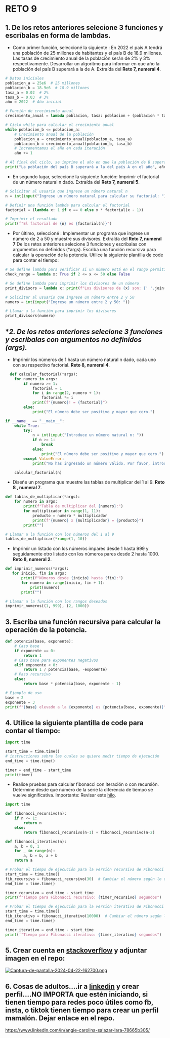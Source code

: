 # RETO 9
 
**1. De los retos anteriores selecione 3 funciones y escríbalas en forma de lambdas.**
   -
* Como primer función, seleccioné la siguiente : En 2022 el país A tendrá una población de 25 millones de habitantes y el país B de 18.9 millones. Las tasas de crecimiento anual de la población serán de 2% y 3% respectivamente. Desarrollar un algoritmo para informar en que año la población del país B superará a la de A. Extraída del **Reto 7, numeral 4**.

``` python
# Datos iniciales
poblacion_a = 25e6  # 25 millones
poblacion_b = 18.9e6  # 18.9 millones
tasa_a = 0.02  # 2%
tasa_b = 0.03  # 3%
año = 2022  # Año inicial

# Función de crecimiento anual
crecimiento_anual = lambda poblacion, tasa: poblacion + (poblacion * tasa)

# Ciclo while para calcular el crecimiento anual
while poblacion_b <= poblacion_a:
    # Crecimiento anual de la población
    poblacion_a = crecimiento_anual(poblacion_a, tasa_a)
    poblacion_b = crecimiento_anual(poblacion_b, tasa_b)
    # Incrementamos el año en cada iteración
    año += 1

# Al final del ciclo, se imprime el año en que la población de B supera a la de A
print("La población del país B superará a la del país A en el año", año)
```

* En segundo lugar, seleccioné la siguiente función: Imprimir el factorial de un número natural n dado. Extraída del **Reto 7, numeral 5**.
  
``` python
# Solicitar al usuario que ingrese un número natural n
n = int(input("Ingrese un número natural para calcular su factorial: "))

# Definir una función lambda para calcular el factorial
factorial = (lambda x: 1 if x == 0 else x * factorial(x - 1))

# Imprimir el resultado
print(f"El factorial de {n} es {factorial(n)}")

```

* Por último, seleccioné : Implementar un programa que ingrese un número de 2 a 50 y muestre sus divisores. Extraída del **Reto 7, numeral 7**
De los retos anteriores selecione 3 funciones y escribalas con argumentos no definidos (*args).
Escriba una función recursiva para calcular la operación de la potencia.
Utilice la siguiente plantilla de code para contar el tiempo:

``` python
# Se define lambda para verificar si un número está en el rango permitido
check_range = lambda x: True if 2 <= x <= 50 else False

# Se define lambda para imprimir los divisores de un número
print_divisors = lambda x: print(f"Los divisores de {x} son: {' '.join(str(i) for i in range(1, x + 1) if x % i == 0)}") if check_range(x) else print("Número fuera de rango. Por favor ingrese un número entre 2 y 50.")

# Solicitar al usuario que ingrese un número entre 2 y 50
numero = int(input("Ingrese un número entre 2 y 50: "))

# Llamar a la función para imprimir los divisores
print_divisors(numero)
```

**2. De los retos anteriores selecione 3 funciones y escribalas con argumentos no definidos (*args).**
   -
* Imprimir los números de 1 hasta un número natural n dado, cada uno con su respectivo factorial.  **Reto 8, numeral 4**.

``` python
  def calcular_factorial(*args):
    for numero in args:
        if numero >= 1:
            factorial = 1
            for i in range(2, numero + 1):
                factorial *= i
            print(f"{numero}! = {factorial}")
        else:
            print("El número debe ser positivo y mayor que cero.")

if __name__ == "__main__":
    while True:
        try:
            n = int(input("Introduce un número natural n: "))
            if n >= 1:
                break
            else:
                print("El número debe ser positivo y mayor que cero.")
        except ValueError:
            print("No has ingresado un número válido. Por favor, introduce un número natural.")

    calcular_factorial(n)
```
  
* Diseñe un programa que muestre las tablas de multiplicar del 1 al 9. **Reto 8 , numeral 7**.

``` python
def tablas_de_multiplicar(*args):
    for numero in args:
        print(f"Tabla de multiplicar del {numero}:")
        for multiplicador in range(1, 11):
            producto = numero * multiplicador
            print(f"{numero} x {multiplicador} = {producto}")
        print("")

# Llamar a la función con los números del 1 al 9
tablas_de_multiplicar(*range(1, 10))
```

* Imprimir un listado con los números impares desde 1 hasta 999 y seguidamente otro listado con los números pares desde 2 hasta 1000.  **Reto 8, numeral 2**.
 
 ```python
def imprimir_numeros(*args):
    for inicio, fin in args:
        print(f"Números desde {inicio} hasta {fin}:")
        for numero in range(inicio, fin + 1):
            print(numero)
        print("")

# Llamar a la función con los rangos deseados
imprimir_numeros((1, 999), (2, 1000))
 ```
    
**3. Escriba una función recursiva para calcular la operación de la potencia.**
   -
``` python
def potencia(base, exponente):
    # Caso base
    if exponente == 0:
        return 1
    # Caso base para exponentes negativos
    elif exponente < 0:
        return 1 / potencia(base, -exponente)
    # Paso recursivo
    else:
        return base * potencia(base, exponente - 1)

# Ejemplo de uso
base = 2
exponente = 3
print(f"{base} elevado a la {exponente} es {potencia(base, exponente)}")
```
**4. Utilice la siguiente plantilla de code para contar el tiempo:**
   -
 ``` python
 import time

start_time = time.time()
# instrucciones sobre las cuales se quiere medir tiempo de ejecución
end_time = time.time()

timer = end_time - start_time
print(timer)
```
* Realice pruebas para calcular fibonacci con iteración o con recursión. Determine desde que número de la serie la diferencia de tiempo se vuelve significativa. Importante: Revisar este [hilo](https://stackoverflow.com/questions/8220801/how-to-use-timeit-module).

``` python
import time

def fibonacci_recursivo(n):
    if n <= 1:
        return n
    else:
        return fibonacci_recursivo(n-1) + fibonacci_recursivo(n-2)

def fibonacci_iterativo(n):
    a, b = 0, 1
    for _ in range(n):
        a, b = b, a + b
    return a

# Probar el tiempo de ejecución para la versión recursiva de Fibonacci
start_time = time.time()
fib_recursivo = fibonacci_recursivo(30)  # Cambiar el número según lo que desees probar
end_time = time.time()

timer_recursivo = end_time - start_time
print(f"Tiempo para Fibonacci recursivo: {timer_recursivo} segundos")

# Probar el tiempo de ejecución para la versión iterativa de Fibonacci
start_time = time.time()
fib_iterativo = fibonacci_iterativo(10000)  # Cambiar el número según lo que desees probar
end_time = time.time()

timer_iterativo = end_time - start_time
print(f"Tiempo para Fibonacci iterativo: {timer_iterativo} segundos")
```

**5. Crear cuenta en [stackoverflow](https://stackoverflow.com/) y adjuntar imagen en el repo:**
   -
 [![Captura-de-pantalla-2024-04-22-162700.png](https://i.postimg.cc/WzVzgGWd/Captura-de-pantalla-2024-04-22-162700.png)](https://postimg.cc/cgDdNnNW)

**6. Cosas de adultos....ir a [linkedin](https://www.linkedin.com/) y crear perfil....NO IMPORTA que estén iniciando, si tienen tiempo para redes poco útiles como fb, insta, o tiktok tienen tiempo para crear un perfil mamalón. Dejar enlace en el repo.**
   -
https://www.linkedin.com/in/angie-carolina-salazar-lara-78665b305/
